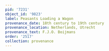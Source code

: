 ```yaml
---
pid: '7231'
object_id: '9823'
label: Peasants Loading a Wagon
provenance_date: 18th century to 19th century
provenance_location: Netherlands, Utrecht
provenance_text: F.J.O. Boijmans
order: '2517'
collection: provenance
---
```

